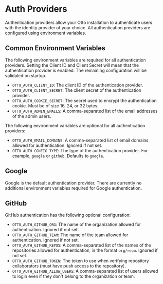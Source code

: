 # Auth Providers

Authentication providers allow your Otto installation to authenticate users with the identity provider of your choice. All authentication providers are configured using environment variables.

## Common Environment Variables

The following environment variables are required for all authentication providers. Setting the Client ID and Client Secret will mean that the authentication provider is enabled. The remaining configuration will be validated on startup.

- `OTTO_AUTH_CLIENT_ID`: The client ID of the authentication provider.
- `OTTO_AUTH_CLIENT_SECRET`: The client secret of the authentication provider.
- `OTTO_AUTH_COOKIE_SECRET`: The secret used to encrypt the authentication cookie. Must be of size 16, 24, or 32 bytes.
- `OTTO_AUTH_ADMIN_EMAILS`: A comma-separated list of the email addresses of the admin users.

The following environment variables are optional for all authentication providers:
- `OTTO_AUTH_EMAIL_DOMAINS`: A comma-separated list of email domains allowed for authentication. Ignored if not set.
- `OTTO_AUTH_CONFIG_TYPE`: The type of the authentication provider. For example, `google` or `github`. Defaults to `google`.

## Google

Google is the default authentication provider. There are currently no additional environment variables required for Google authentication.

## GitHub

GitHub authentication has the following optional configuration:

- `OTTO_AUTH_GITHUB_ORG`: The name of the organization allowed for authentication. Ignored if not set.
- `OTTO_AUTH_GITHUB_TEAM`: The name of the team allowed for authentication. Ignored if not set.
- `OTTO_AUTH_GITHUB_REPOS`: A comma-separated list of the names of the repositories allowed for authentication, in the format `org/repo`. Ignored if not set.
- `OTTO_AUTH_GITHUB_TOKEN`: The token to use when verifying repository collaborators (must have push access to the repository).
- `OTTO_AUTH_GITHUB_ALLOW_USERS`: A comma-separated list of users allowed to login even if they don't belong to the organization or team.